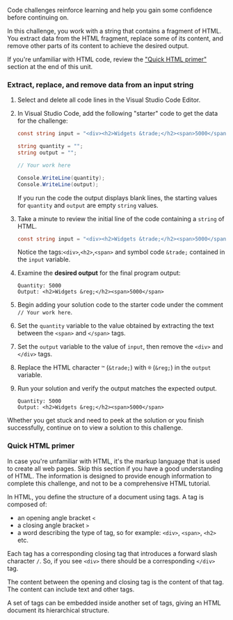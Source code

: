 Code challenges reinforce learning and help you gain some confidence before continuing on.

In this challenge, you work with a string that contains a fragment of HTML. You extract data from the HTML fragment, replace some of its content, and remove other parts of its content to achieve the desired output.

If you're unfamiliar with HTML code, review the ["Quick HTML primer"](#quick-html-primer) section at the end of this unit.

### Extract, replace, and remove data from an input string

1. Select and delete all code lines in the Visual Studio Code Editor.

1. In Visual Studio Code, add the following "starter" code to get the data for the challenge:

    ```csharp
    const string input = "<div><h2>Widgets &trade;</h2><span>5000</span></div>";
    
    string quantity = "";
    string output = "";
    
    // Your work here
    
    Console.WriteLine(quantity);
    Console.WriteLine(output);
    ```

    If you run the code the output displays blank lines, the starting values for `quantity` and `output` are empty `string` values.

1. Take a minute to review the initial line of the code containing a `string` of HTML.

    ```csharp
    const string input = "<div><h2>Widgets &trade;</h2><span>5000</span></div>";
    ```

    Notice the tags:`<div>`,`<h2>`,`<span>` and symbol code `&trade;` contained in the `input` variable.

1. Examine the **desired output** for the final program output:

    ```Output
    Quantity: 5000
    Output: <h2>Widgets &reg;</h2><span>5000</span>
    ```

1. Begin adding your solution code to the starter code under the comment `// Your work here`.

1. Set the `quantity` variable to the value obtained by extracting the text between the `<span>` and `</span>` tags.

1. Set the `output` variable to the value of `input`, then remove the `<div>` and `</div>` tags.

1. Replace the HTML character `™` (`&trade;`) with `®` (`&reg;`) in the `output` variable.

1. Run your solution and verify the output matches the expected output.

    ```Output
    Quantity: 5000
    Output: <h2>Widgets &reg;</h2><span>5000</span>
    ```

Whether you get stuck and need to peek at the solution or you finish successfully, continue on to view a solution to this challenge.

### Quick HTML primer

In case you're unfamiliar with HTML, it's the markup language that is used to create all web pages. Skip this section if you have a good understanding of HTML. The information is designed to provide enough information to complete this challenge, and not to be a comprehensive HTML tutorial.

In HTML, you define the structure of a document using tags. A tag is composed of:

- an opening angle bracket `<`
- a closing angle bracket `>`
- a word describing the type of tag, so for example: `<div>`, `<span>`, `<h2>` etc.

Each tag has a corresponding closing tag that introduces a forward slash character `/`. So, if you see `<div>` there should be a corresponding `</div>` tag.

The content between the opening and closing tag is the content of that tag. The content can include text and other tags.

A set of tags can be embedded inside another set of tags, giving an HTML document its hierarchical structure.
